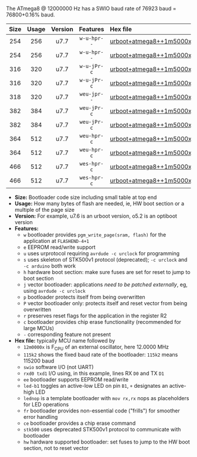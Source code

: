 The ATmega8 @ 12000000 Hz has a SWIO baud rate of 76923 baud = 76800+0.16% baud.

|Size|Usage|Version|Features|Hex file|
|:-:|:-:|:-:|:-:|:--|
|254|256|u7.7|`w-u-hpr--`|[urboot+atmega8++1m5000x++++9k6_swio_rxd0_txd1_led+b5_hw.hex](https://raw.githubusercontent.com/stefanrueger/urboot.hex/main/mcus/atmega8/external_oscillator/fcpu++1m5000_Hz/br++++9k6_bps/urboot+atmega8++1m5000x++++9k6_swio_rxd0_txd1_led+b5_hw.hex)|
|254|256|u7.7|`w-u-hpr--`|[urboot+atmega8++1m5000x++++9k6_swio_rxd0_txd1_lednop_hw.hex](https://raw.githubusercontent.com/stefanrueger/urboot.hex/main/mcus/atmega8/external_oscillator/fcpu++1m5000_Hz/br++++9k6_bps/urboot+atmega8++1m5000x++++9k6_swio_rxd0_txd1_lednop_hw.hex)|
|316|320|u7.7|`w-u-jPr-c`|[urboot+atmega8++1m5000x++++9k6_swio_rxd0_txd1_led+b5_fr_ce.hex](https://raw.githubusercontent.com/stefanrueger/urboot.hex/main/mcus/atmega8/external_oscillator/fcpu++1m5000_Hz/br++++9k6_bps/urboot+atmega8++1m5000x++++9k6_swio_rxd0_txd1_led+b5_fr_ce.hex)|
|316|320|u7.7|`w-u-jPr-c`|[urboot+atmega8++1m5000x++++9k6_swio_rxd0_txd1_lednop_fr_ce.hex](https://raw.githubusercontent.com/stefanrueger/urboot.hex/main/mcus/atmega8/external_oscillator/fcpu++1m5000_Hz/br++++9k6_bps/urboot+atmega8++1m5000x++++9k6_swio_rxd0_txd1_lednop_fr_ce.hex)|
|318|320|u7.7|`weu-jpr--`|[urboot+atmega8++1m5000x++++9k6_swio_rxd0_txd1_ee.hex](https://raw.githubusercontent.com/stefanrueger/urboot.hex/main/mcus/atmega8/external_oscillator/fcpu++1m5000_Hz/br++++9k6_bps/urboot+atmega8++1m5000x++++9k6_swio_rxd0_txd1_ee.hex)|
|382|384|u7.7|`weu-jPr-c`|[urboot+atmega8++1m5000x++++9k6_swio_rxd0_txd1_ee_led+b5_fr_ce.hex](https://raw.githubusercontent.com/stefanrueger/urboot.hex/main/mcus/atmega8/external_oscillator/fcpu++1m5000_Hz/br++++9k6_bps/urboot+atmega8++1m5000x++++9k6_swio_rxd0_txd1_ee_led+b5_fr_ce.hex)|
|382|384|u7.7|`weu-jPr-c`|[urboot+atmega8++1m5000x++++9k6_swio_rxd0_txd1_ee_lednop_fr_ce.hex](https://raw.githubusercontent.com/stefanrueger/urboot.hex/main/mcus/atmega8/external_oscillator/fcpu++1m5000_Hz/br++++9k6_bps/urboot+atmega8++1m5000x++++9k6_swio_rxd0_txd1_ee_lednop_fr_ce.hex)|
|364|512|u7.7|`weu-hpr-c`|[urboot+atmega8++1m5000x++++9k6_swio_rxd0_txd1_ee_led+b5_fr_ce_hw.hex](https://raw.githubusercontent.com/stefanrueger/urboot.hex/main/mcus/atmega8/external_oscillator/fcpu++1m5000_Hz/br++++9k6_bps/urboot+atmega8++1m5000x++++9k6_swio_rxd0_txd1_ee_led+b5_fr_ce_hw.hex)|
|364|512|u7.7|`weu-hpr-c`|[urboot+atmega8++1m5000x++++9k6_swio_rxd0_txd1_ee_lednop_fr_ce_hw.hex](https://raw.githubusercontent.com/stefanrueger/urboot.hex/main/mcus/atmega8/external_oscillator/fcpu++1m5000_Hz/br++++9k6_bps/urboot+atmega8++1m5000x++++9k6_swio_rxd0_txd1_ee_lednop_fr_ce_hw.hex)|
|466|512|u7.7|`wes-hpr-c`|[urboot+atmega8++1m5000x++++9k6_swio_rxd0_txd1_ee_led+b5_fr_ce_stk500_hw.hex](https://raw.githubusercontent.com/stefanrueger/urboot.hex/main/mcus/atmega8/external_oscillator/fcpu++1m5000_Hz/br++++9k6_bps/urboot+atmega8++1m5000x++++9k6_swio_rxd0_txd1_ee_led+b5_fr_ce_stk500_hw.hex)|
|466|512|u7.7|`wes-hpr-c`|[urboot+atmega8++1m5000x++++9k6_swio_rxd0_txd1_ee_lednop_fr_ce_stk500_hw.hex](https://raw.githubusercontent.com/stefanrueger/urboot.hex/main/mcus/atmega8/external_oscillator/fcpu++1m5000_Hz/br++++9k6_bps/urboot+atmega8++1m5000x++++9k6_swio_rxd0_txd1_ee_lednop_fr_ce_stk500_hw.hex)|

- **Size:** Bootloader code size including small table at top end
- **Usage:** How many bytes of flash are needed, ie, HW boot section or a multiple of the page size
- **Version:** For example, u7.6 is an urboot version, o5.2 is an optiboot version
- **Features:**
  + `w` bootloader provides `pgm_write_page(sram, flash)` for the application at `FLASHEND-4+1`
  + `e` EEPROM read/write support
  + `u` uses urprotocol requiring `avrdude -c urclock` for programming
  + `s` uses skeleton of STK500v1 protocol (deprecated); `-c urclock` and `-c arduino` both work
  + `h` hardware boot section: make sure fuses are set for reset to jump to boot section
  + `j` vector bootloader: applications *need to be patched externally*, eg, using `avrdude -c urclock`
  + `p` bootloader protects itself from being overwritten
  + `P` vector bootloader only: protects itself and reset vector from being overwritten
  + `r` preserves reset flags for the application in the register R2
  + `c` bootloader provides chip erase functionality (recommended for large MCUs)
  + `-` corresponding feature not present
- **Hex file:** typically MCU name followed by
  + `12m0000x` is F<sub>CPU</sub> of an external oscillator, here 12.0000 MHz
  + `115k2` shows the fixed baud rate of the bootloader: `115k2` means 115200 baud
  + `swio` software I/O (not UART)
  + `rxd0 txd1` I/O using, in this example, lines RX `D0` and TX `D1`
  + `ee` bootloader supports EEPROM read/write
  + `led-b1` toggles an active-low LED on pin `B1`, `+` designates an active-high LED
  + `lednop` is a template bootloader with `mov rx,rx` nops as placeholders for LED operations
  + `fr` bootloader provides non-essential code ("frills") for smoother error handling
  + `ce` bootloader provides a chip erase command
  + `stk500` uses deprecated STK500v1 protocol to communicate with bootloader
  + `hw` hardware supported bootloader: set fuses to jump to the HW boot section, not to reset vector
